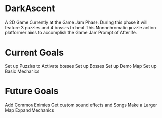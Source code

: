 # DarkAscent
 A 2D Game Currently at the Game Jam Phase. During this phase it will feature 3 puzzles and 4 bosses to beat
 This Monochromatic puzzle action platformer aims to accomplish the Game Jam Prompt of Afterlife.

# Current Goals
 Set up Puzzles to Activate bosses
 Set up Bosses
 Set up Demo Map
 Set up Basic Mechanics
 
# Future Goals
 Add Common Enimies
 Get custom sound effects and Songs
 Make a Larger Map
 Expand Mechanics
